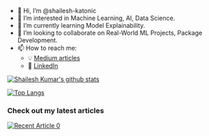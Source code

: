 - 👋 Hi, I’m @shailesh-katonic
- 👀 I’m interested in Machine Learning, AI, Data Science.
- 🌱 I’m currently learning Model Explainability.
- 💞️ I’m looking to collaborate on Real-World ML Projects, Package Development.
- 📫 How to reach me: 
  - :bulb: [Medium articles](https://medium.com/@shailesh-kumar)
  - :office: [LinkedIn](https://www.linkedin.com/in/shailesh-kumar-2171a814b)


[![Shailesh Kumar's github stats](https://github-readme-stats.vercel.app/api?username=shailesh-katonic&count_private=true&show_icons=true&theme=radical&hide_rank=false)](https://github.com/shailesh-katonic/shailesh-katonic)

[![Top Langs](https://github-readme-stats.vercel.app/api/top-langs/?username=shailesh-katonic&layout=compact&langs_count=20)](https://github.com/shailesh-katonic/github-readme-stats)

### Check out my latest articles

<a target="_blank" href="https://github-readme-medium-recent-article.vercel.app/medium/@shailesh-kumar/0"><img src="https://github-readme-medium-recent-article.vercel.app/medium/@shailesh-kumar/0" alt="Recent Article 0">

